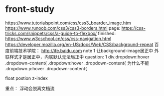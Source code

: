 # front-study
https://www.tutorialspoint.com/css/css3_boarder_image.htm
https://www.runoob.com/css3/css3-borders.html
page:
https://css-tricks.com/snippets/css/a-guide-to-flexbox/
finished:
https://www.w3cschool.cn/css/css-navigation.html
https://developer.mozilla.org/en-US/docs/Web/CSS/background-repeat
百度前端技术学院：
http://ife.baidu.com
note
1
让background-image居正中
外联样式才是居正中，内联默认无法局正中
question:
1
div.dropdown:hover .dropdown-content{
.dropdown:hover .dropdown-content{
为什么不能 
.dropdown p:hover .dropdown-content{

float
postion
z-index


重点：
浮动会脱离文档流